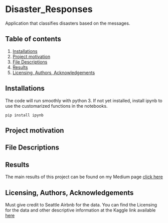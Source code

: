 # Disaster_Responses
Application that classifies disasters based on the messages.
## **Table of contents**
1. [Installations](#header-name)
2. [Project motivation](#header-name)
3. [File Descriptions](#header-name)
4. [Results](#header-name)
5. [Licensing, Authors, Acknowledgements](#header-name)
## **Installations**
The code will run smoothly with python 3.
If not yet installed, install ipynb to use the customarized functions in the notebooks.
 ```
 pip install ipynb
 ```
## **Project motivation**


## **File Descriptions**


## **Results**
The main results of this project can be found on my Medium page [click here](https://olivianabbosa.medium.com/how-to-get-a-good-price-on-airbnb-a-guests-guide-baae5c29b1f8)

## **Licensing, Authors, Acknowledgements**
Must give credit to Seattle Airbnb for the data. You can find the Licensing for the data and other descriptive information at the Kaggle link available [here](https://www.kaggle.com/airbnb/seattle/data)
